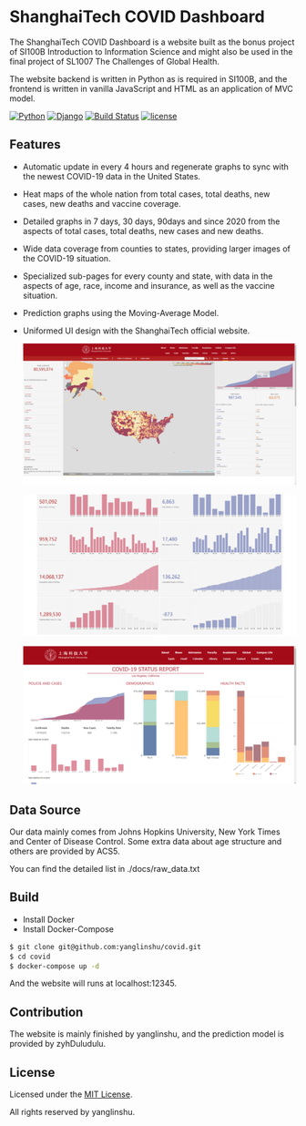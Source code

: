 # ShanghaiTech COVID Dashboard

The ShanghaiTech COVID Dashboard is a website built as the bonus project of SI100B Introduction to Information Science and might also be used in the final project of SL1007 The Challenges of Global Health.  

The website backend is written in Python as is required in SI100B, and the frontend is written in vanilla JavaScript and HTML as an application of MVC model.

[![Python](https://img.shields.io/badge/python-3.8.0-blue.svg?style=flat-square)](https://www.python.org/downloads/release/python-362/) [![Django](https://img.shields.io/badge/django-3.2.9-blue.svg?style=flat-square)](https://www.djangoproject.com/) [![Build Status](https://travis-ci.org/QingdaoU/OnlineJudge.svg?branch=master)](https://travis-ci.org/QingdaoU/OnlineJudge) [![license](https://img.shields.io/github/license/liangliangyy/djangoblog.svg)]()

## Features

- Automatic update in every 4 hours and regenerate graphs to sync with the newest COVID-19 data in the United States.

- Heat maps of the whole nation from total cases, total deaths, new cases, new deaths and vaccine coverage.

- Detailed graphs in 7 days, 30 days, 90days and since 2020 from the aspects of total cases, total deaths, new cases and new deaths.

- Wide data coverage from counties to states, providing larger images of the COVID-19 situation.

- Specialized sub-pages for every county and state, with data in the aspects of age, race, income and insurance, as well as the vaccine situation.

- Prediction graphs using the Moving-Average Model.

- Uniformed UI design with the ShanghaiTech official website.

  ![](static/index1.png)

  ![index2](static/index2.png)

  
  
  ![](static/subpage.png)



## Data Source

Our data mainly comes from Johns Hopkins University, New York Times and Center of Disease Control. Some extra data about age structure and others are provided by ACS5. 

You can find the detailed list in ./docs/raw_data.txt



## Build

- Install Docker
- Install Docker-Compose

```bash
$ git clone git@github.com:yanglinshu/covid.git
$ cd covid
$ docker-compose up -d
```
And the website will runs at localhost:12345.



## Contribution

The website is mainly finished by yanglinshu, and the prediction model is provided by zyhDuludulu.



## License

Licensed under the [MIT License](./LICENSE).

All rights reserved by yanglinshu.

